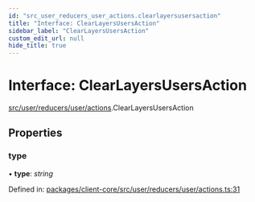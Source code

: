 ```yaml
---
id: "src_user_reducers_user_actions.clearlayersusersaction"
title: "Interface: ClearLayersUsersAction"
sidebar_label: "ClearLayersUsersAction"
custom_edit_url: null
hide_title: true
---
```


# Interface: ClearLayersUsersAction

[src/user/reducers/user/actions](../modules/src_user_reducers_user_actions.md).ClearLayersUsersAction

## Properties

### type

• **type**: *string*

Defined in: [packages/client-core/src/user/reducers/user/actions.ts:31](https://github.com/xr3ngine/xr3ngine/blob/65dfcf39a/packages/client-core/src/user/reducers/user/actions.ts#L31)
